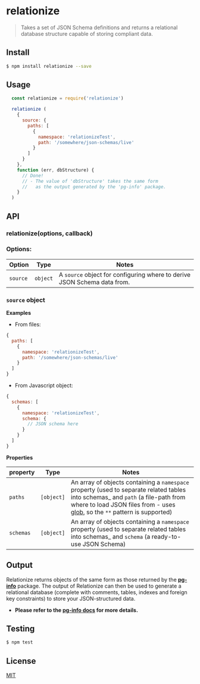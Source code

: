 # relationize
	
> Takes a set of JSON Schema definitions and returns a relational database structure capable of storing compliant data.

## <a name="install"></a>Install
```bash
$ npm install relationize --save
```

## <a name="usage"></a>Usage

```javascript
  const relationize = require('relationize')

  relationize (
    {
      source: {
        paths: [
          {
            namespace: 'relationizeTest',
            path: '/somewhere/json-schemas/live'
          }
        ]
      }
    },
    function (err, dbStructure) {
      // Done!
      // - The value of 'dbStructure' takes the same form  
      //   as the output generated by the 'pg-info' package.
    }
  )
```

## <a name="api"></a>API

### relationize(options, callback)

### Options:
| Option  | Type | Notes |
| ------  | ----- | ------ |
| `source`  | `object`  | A `source` object for configuring where to derive JSON Schema data from.

### `source` object

__Examples__

* From files:

```javascript
{
  paths: [
    {
      namespace: 'relationizeTest',
      path: '/somewhere/json-schemas/live'
    }
  ]
}
```

* From Javascript object:

```javascript
{
  schemas: [
    {
      namespace: 'relationizeTest',
      schema: {
        // JSON schema here
      }
    }
  ]
}
```

__Properties__

| property | Type  | Notes |
| -------- | ----- | ----- |
| `paths` | `[object]` | An array of objects containing a `namespace` property (used to separate related tables into schemas_ and `path` (a file-path from where to load JSON files from - uses [glob](https://www.npmjs.com/package/glob), so the `**` pattern is supported)
| `schemas` | `[object]` | An array of objects containing a `namespace` property (used to separate related tables into schemas_ and `schema` (a ready-to-use JSON Schema)



## <a name="output"></a>Output

Relationize returns objects of the same form as those returned by the __[pg-info](https://github.com/wmfs/pg-info)__ package.
The output of Relationize can then be used to generate a relational database (complete with comments, tables, indexes and foreign key constraints) to store your JSON-structured data.

* __Please refer to the [pg-info docs](https://github.com/wmfs/pg-info) for more details.__


## <a name="test"></a>Testing


```bash
$ npm test
```

## <a name="license"></a>License
[MIT](https://github.com/wmfs/relationize/blob/master/LICENSE)
